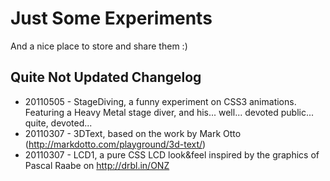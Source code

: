 Just Some Experiments
=====================

And a nice place to store and share them :)

Quite Not Updated Changelog
---------------------------

 * 20110505 - StageDiving, a funny experiment on CSS3 animations. Featuring a Heavy Metal stage diver, and his... well... devoted public... quite, devoted...
 * 20110307 - 3DText, based on the work by Mark Otto (http://markdotto.com/playground/3d-text/)
 * 20110307 - LCD1, a pure CSS LCD look&feel inspired by the graphics of Pascal Raabe on http://drbl.in/ONZ

